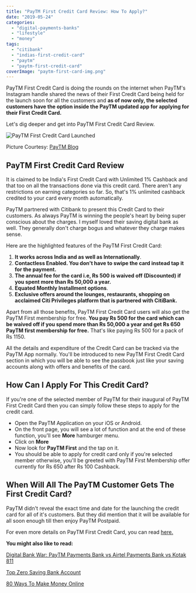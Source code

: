 ```yaml
---
title: "PayTM First Credit Card Review: How To Apply?"
date: "2019-05-24"
categories: 
  - "digital-payments-banks"
  - "lifestyle"
  - "money"
tags: 
  - "citibank"
  - "indias-first-credit-card"
  - "paytm"
  - "paytm-first-credit-card"
coverImage: "paytm-first-card-img.png"
---
```


PayTM First Credit Card is doing the rounds on the internet when PayTM's Instagram handle shared the news of their First Credit Card being held for the launch soon for all the customers and **as of now only, the selected customers have the option inside the PayTM updated app for applying for their First Credit Card.**

Let's dig deeper and get into PayTM First Credit Card Review.

![PayTM First Credit Card Launched](images/1_uFZtQcBoXqTq944b9q_cEQ-1024x768.jpeg)

Picture Courtesy: [PayTM Blog](https://blog.paytm.com)

## PayTM First Credit Card Review

It is claimed to be India's First Credit Card with Unlimited 1% Cashback and that too on all the transactions done via this credit card. There aren't any restrictions on earning categories so far. So, that's 1% unlimited cashback credited to your card every month automatically.

PayTM partnered with Citibank to present this Credit Card to their customers. As always PayTM is winning the people's heart by being super conscious about the charges. I myself loved their saving digital bank as well. They generally don't charge bogus and whatever they charge makes sense.

Here are the highlighted features of the PayTM First Credit Card:

1. **It works across India and as well as Internationally**.
2. **Contactless Enabled. You don't have to swipe the card instead tap it for the payment.**
3. **The annual fee for the card i.e, Rs 500 is waived off (Discounted) if you spent more than Rs 50,000 a year.**
4. **Equated Monthly Installment options**.
5. **Exclusive offers around the lounges, restaurants, shopping on acclaimed Citi Privileges platform that is partnered with CitiBank.**

Apart from all those benefits, PayTM First Credit Card users will also get the PayTM First membership for free. **You pay Rs 500 for the card which can be waived off if you spend more than Rs 50,000 a year and get Rs 650 PayTM first membership for free.** That's like paying Rs 500 for a pack of Rs 1150.

All the details and expenditure of the Credit Card can be tracked via the PayTM App normally. You'll be introduced to new PayTM First Credit Card section in which you will be able to see the passbook just like your saving accounts along with offers and benefits of the card.

## How Can I Apply For This Credit Card?

If you're one of the selected member of PayTM for their inaugural of PayTM First Credit Card then you can simply follow these steps to apply for the credit card.

- Open the PayTM Application on your iOS or Android.
- On the front page, you will see a lot of function and at the end of these function, you'll see **More** hamburger menu.
- Click on **More**
- Now look for **PayTM First** and the tap on it.
- You should be able to apply for credit card only if you're selected member otherwise, you'll be greeted with PayTM First Membership offer currently for Rs 650 after Rs 100 Cashback.

## When Will All The PayTM Customer Gets The First Credit Card?

PayTM didn't reveal the exact time and date for the launching the credit card for all of it's customers. But they did mention that it will be available for all soon enough till then enjoy PayTM Postpaid.

For even more details on PayTM First Credit Card, you can read [here.](https://paytm.com/offer/paytm-first-credit-card/)

**You might also like to read:**

[Digital Bank War: PayTM Payments Bank vs Airtel Payments Bank vs Kotak 811](https://sastaeinstein.com/2018/04/airtel-payments-bank-vs-paytm-payments-bank-vs-kotak-811-digital-banks-war.html)

[Top Zero Saving Bank Account](https://sastaeinstein.com/2018/10/top-zero-balance-saving-accounts.html)

[80 Ways To Make Money Online](https://sastaeinstein.com/2019/04/100-ways-to-make-money-online.html)
